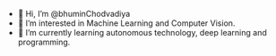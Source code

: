 - 👋 Hi, I’m @bhuminChodvadiya
- 👀 I’m interested in Machine Learning and Computer Vision.
- 🌱 I’m currently learning autonomous technology, deep learning and programming.


<!---
bhuminChodvadiya/bhuminChodvadiya is a ✨ special ✨ repository because its `README.md` (this file) appears on your GitHub profile.
You can click the Preview link to take a look at your changes.
--->
